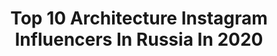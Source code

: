 ---
title: Top 10 Architecture Instagram Influencers In Russia In 2020
description: >-
  Find top architecture Instagram influencers in Russia in 2020. Most popular hashtags: #landscape #sovietmosaic #brutgroup #photography.
platform: Instagram
profiles:
  - username: "kamillahanapova"
    fullname: >-
      Photographer/Collage Artist
    location: "Russia"
    followers: 18856
    engagement: 504
    commentsToLikes: 0.026565
    id: ck0u0e4uttj0r0i19kgezrncw
    verified: false
    hashtags: "#canonru, #collagecollective, #thetaxcollection, #v93oo"
  - username: "nukeproofsuit"
    fullname: >-
      
    location: "Russia"
    followers: 23052
    engagement: 356
    commentsToLikes: 0.072166
    id: ck15t1pjnfwml0i192b0xj1n2
    verified: false
    hashtags: "#reflectiongram, #artofvisuals, #flattenthecurve, #toneception"
  - username: "sokolovvvaa"
    fullname: >-
      🦊R e g i n a🦊
    location: "Russia"
    followers: 5527
    engagement: 1042
    commentsToLikes: 0.028147
    id: ckap0270loe7d0i78542xsmwx
    verified: false
    hashtags: ""
  - username: "madebyvadim"
    fullname: >-
      Vadim Sherbakov
    location: "Russia"
    followers: 29917
    engagement: 433
    commentsToLikes: 0.041933
    id: ck0u9obicacp20i19nbrq6x5o
    verified: false
    hashtags: "#dronepilot, #nature, #drone, #drones"
  - username: "northern.friend"
    fullname: >-
      Arseniy Kotov
    location: "Russia"
    followers: 98508
    engagement: 773
    commentsToLikes: 0.008014
    id: ck0uawwyidbij0i195coapz6g
    verified: false
    hashtags: "#transdniestria, #darktourism, #ussr, #chernobyl"
  - username: "trafartstickers"
    fullname: >-
      Георгий
    location: "Russia"
    followers: 5405
    engagement: 1430
    commentsToLikes: 0.017595
    id: ck9hbghlogqgl0j787s5s9qdh
    verified: false
    hashtags: "#cloudscapes, #oldchurches, #nikonrussia, #moscowstreets"
  - username: "beton.7"
    fullname: >-
      Beton.7
    location: "Russia"
    followers: 8739
    engagement: 868
    commentsToLikes: 0.021859
    id: ck8tb5ltpudo30j78odxm6djj
    verified: false
    hashtags: "#firenzepeople, #arttowers, #archsoviet, #revolutionsquaremetrostation"
  - username: "xenia_klassen"
    fullname: >-
      Xenia Klassen
    location: "Russia"
    followers: 15053
    engagement: 807
    commentsToLikes: 0.013602
    id: ck0tyw9qsobvw0i19ckudfq3h
    verified: false
    hashtags: "#portugal, #valenca, #archistudents, #goldfinch"
  - username: "aysyluuu"
    fullname: >-
      Айсылу Зарипова
    location: "Russia"
    followers: 40260
    engagement: 587
    commentsToLikes: 0.005751
    id: ck6u7aamtkcq20j71fue94eqf
    verified: false
    hashtags: "#3dfedor, #visualisation, #coronarender, #3dsmaxcorona"
  - username: "think.differrent"
    fullname: >-
      Vlad Vinogradov
    location: "Russia"
    followers: 6201
    engagement: 665
    commentsToLikes: 0.036103
    id: ck14goxdq6bad0i199wcx9vrl
    verified: false
    hashtags: "#urbexphoto, #bandorebelz, #sovietmosaic, #sovmod"
---